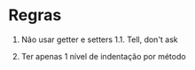 # Regras

1. Não usar getter e setters
    1.1. Tell, don't ask

2. Ter apenas 1 nível de indentação por método
